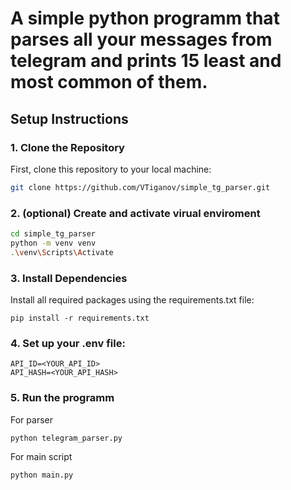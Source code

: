 # A simple python programm that parses all your messages from telegram and prints 15 least and most common of them.


## Setup Instructions

### 1. Clone the Repository
First, clone this repository to your local machine:
```bash
git clone https://github.com/VTiganov/simple_tg_parser.git
```

### 2. (optional) Create and activate virual enviroment
```bash
cd simple_tg_parser
python -m venv venv
.\venv\Scripts\Activate
```

### 3. Install Dependencies

Install all required packages using the requirements.txt file:
```
pip install -r requirements.txt
```

### 4. Set up your .env file:
```
API_ID=<YOUR_API_ID>
API_HASH=<YOUR_API_HASH>
```

### 5. Run the programm

For parser
```bash
python telegram_parser.py
```
For main script
```bash
python main.py
```
